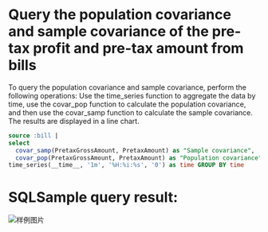 # Query the population covariance and sample covariance of the pre-tax profit and pre-tax amount from bills

To query the population covariance and sample covariance, perform the following operations:
Use the time_series function to aggregate the data by time, use the covar_pop function to calculate the population covariance, and then use the covar_samp function to calculate the sample covariance.
The results are displayed in a line chart.

```SQL
source :bill |
select
  covar_samp(PretaxGrossAmount, PretaxAmount) as "Sample covariance",
  covar_pop(PretaxGrossAmount, PretaxAmount) as "Population covariance" ,
time_series(__time__, '1m', '%H:%i:%s', '0') as time GROUP BY time
```

# SQLSample query result:

![样例图片](https://img.alicdn.com/tfs/TB1aZp6Qlr0gK0jSZFnXXbRRXXa-673-249.png)
